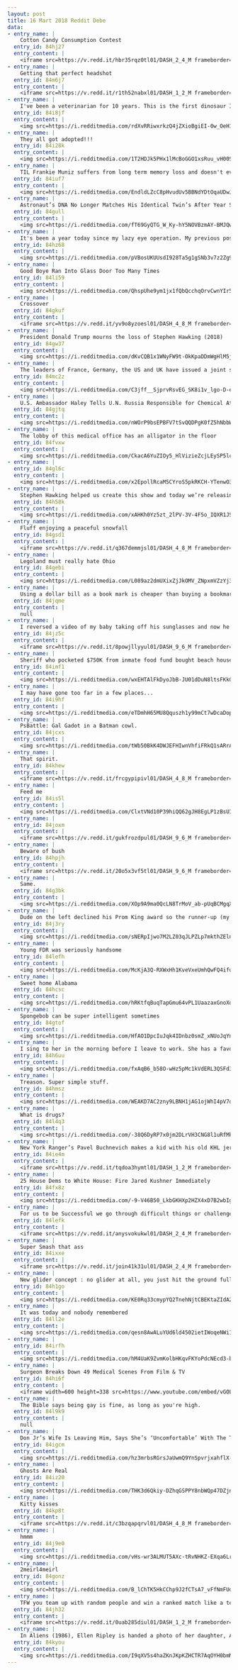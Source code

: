 ```yaml
---
layout: post
title: 16 Mart 2018 Reddit Debe
data:
- entry_name: |
    Cotton Candy Consumption Contest
  entry_id: 84hj27
  entry_content: |
    <iframe src=https://v.redd.it/hbr35rqz0tl01/DASH_2_4_M frameborder=0></iframe>
- entry_name: |
    Getting that perfect headshot
  entry_id: 84m6j7
  entry_content: |
    <iframe src=https://v.redd.it/r1th52nabxl01/DASH_1_2_M frameborder=0></iframe>
- entry_name: |
    I've been a veterinarian for 10 years. This is the first dinosaur I've worked on.
  entry_id: 84i8jf
  entry_content: |
    <img src=https://i.redditmedia.com/rdXvRRiwxrkzQ4jZXioBgiEI-0w_OeH129k15cRni8k.jpg?fm=jpg&s=3cab1f14c677884cb386f9ccf30d61a0 frameborder=0>
- entry_name: |
    They all got adopted!!!
  entry_id: 84i28k
  entry_content: |
    <img src=https://i.redditmedia.com/1T2HDJk5PHx1lMcBoGGO1xsRuu_vH00Sqy2jXn_vyHk.jpg?fm=jpg&s=6c1ad69ada124e1e37795e76ed02ddee frameborder=0>
- entry_name: |
    TIL Frankie Muniz suffers from long term memory loss and doesn't even remember being on Malcolm in the Middle.
  entry_id: 84iuf7
  entry_content: |
    <img src=https://i.redditmedia.com/EndldLZcC8pHvudUv5BBNdYDtOqaUDwJt-o8GdukjuA.jpg?fm=jpg&s=d07d85df4d900f45b98da30e9815a6cd frameborder=0>
- entry_name: |
    Astronaut’s DNA No Longer Matches His Identical Twin’s After Year Spent in Space, NASA Finds
  entry_id: 84gull
  entry_content: |
    <img src=https://i.redditmedia.com/fT69GyQTG_W_Ky-hY5NOVBzmAY-BMJQw5Rqt86--DNw.jpg?fm=jpg&s=35224e99ba17f37a9b8c276ec341e7ca frameborder=0>
- entry_name: |
    It's been a year today since my lazy eye operation. My previous posts inspired lots of people to have the same procedure, so here's my final one...
  entry_id: 84hz68
  entry_content: |
    <img src=https://i.redditmedia.com/pVBosUKUUsdI928Ta5g1gSNb3v7z2Zg9AQtCdEPD6Hs.jpg?fm=jpg&s=036ffc18b338cafdece93bbc13bd51d5 frameborder=0>
- entry_name: |
    Good Boye Ran Into Glass Door Too Many Times
  entry_id: 84li59
  entry_content: |
    <img src=https://i.redditmedia.com/QhspUhe9ym1jx1fQbQcchqOrvCwnYIr56FGM2XIogqY.gif?fm=jpg&s=e68bd1a27bc651506ab87cd83d894ce2 frameborder=0>
- entry_name: |
    Crossover
  entry_id: 84gkuf
  entry_content: |
    <iframe src=https://v.redd.it/yv9o8yzoesl01/DASH_4_8_M frameborder=0></iframe>
- entry_name: |
    President Donald Trump mourns the loss of Stephen Hawking (2018)
  entry_id: 84gw37
  entry_content: |
    <img src=https://i.redditmedia.com/dKvCQB1x1WNyFW9t-OkKpaDDmWgHlM5jrrtxmt-ekuk.jpg?fm=jpg&s=4489e46f230ceb5a6a8f5bf6acf7a1a8 frameborder=0>
- entry_name: |
    The leaders of France, Germany, the US and UK have issued a joint statement stating This is the first offensive use of a nerve agent in Europe since the Second World War, calling it an assault on UK sovereignty.
  entry_id: 84mc2z
  entry_content: |
    <img src=https://i.redditmedia.com/C3jff__SjprvRsvEG_SK8i1v_lgo-D-ehYJYwZkUJPg.jpg?fm=jpg&s=3dc1333fde971547110cfd4f0f07b56d frameborder=0>
- entry_name: |
    U.S. Ambassador Haley Tells U.N. Russia Responsible for Chemical Attack
  entry_id: 84gjtq
  entry_content: |
    <img src=https://i.redditmedia.com/nWOrP9bsEPBFV7tSvQQDPgK0fZ5hNbbWBOCwvEY4Wuc.jpg?fm=jpg&s=ce43f49fdf9714d1692420242f1c1d62 frameborder=0>
- entry_name: |
    The lobby of this medical office has an alligator in the floor
  entry_id: 84fvxw
  entry_content: |
    <img src=https://i.redditmedia.com/CkacA6YuZIOy5_HlVizieZcjLEySP5lcygzAqYlh6tI.jpg?fm=jpg&s=e8da2ebbdf4c8c498dfc921d997f205c frameborder=0>
- entry_name: |
  entry_id: 84gl6c
  entry_content: |
    <img src=https://i.redditmedia.com/x2EpollRcaM5CYroS5pkRKCH-YTenwO3QbOwCDDNKlk.jpg?fm=jpg&s=f5a1ee300ef559b59375131db630ddc6 frameborder=0>
- entry_name: |
    Stephen Hawking helped us create this show and today we’re releasing it for free. No paywall, ads or email address required to stream the series.
  entry_id: 84h58k
  entry_content: |
    <img src=https://i.redditmedia.com/xAHKh0Yz5zt_2lPV-3V-4F5o_IQXR1JSmNpbd1jBO74.jpg?fm=jpg&s=d513ea4da67e86565a50e34d050731f3 frameborder=0>
- entry_name: |
    Fluff enjoying a peaceful snowfall
  entry_id: 84gsd1
  entry_content: |
    <iframe src=https://v.redd.it/q367demmjsl01/DASH_4_8_M frameborder=0></iframe>
- entry_name: |
    Legoland must really hate Ohio
  entry_id: 84gebi
  entry_content: |
    <img src=https://i.redditmedia.com/L089az2dmUXixZjJkOMV_ZNpxmVZzYj3WOubYDQbdUc.jpg?fm=jpg&s=537b7c613151bde1527fc94c8971d784 frameborder=0>
- entry_name: |
    Using a dollar bill as a book mark is cheaper than buying a bookmark.
  entry_id: 84jqme
  entry_content: |
    null
- entry_name: |
    I reversed a video of my baby taking off his sunglasses and now he’s the coolest.
  entry_id: 84jz5c
  entry_content: |
    <iframe src=https://v.redd.it/8powjllyyul01/DASH_9_6_M frameborder=0></iframe>
- entry_name: |
    Sheriff who pocketed $750K from inmate food fund bought beach house for $740K
  entry_id: 84imf1
  entry_content: |
    <img src=https://i.redditmedia.com/wxEHTAlFkDyoJbB-JU01dDuN8ltsFKkG5CRmwVES9uM.jpg?fm=jpg&s=8485cbe3d66039c0d9c8ac4a3c5bfdeb frameborder=0>
- entry_name: |
    I may have gone too far in a few places...
  entry_id: 84i9hf
  entry_content: |
    <img src=https://i.redditmedia.com/eTDmhH65MU8Qquszh1y99mCt7wDcaDopoqABKSv5V3o.png?fm=jpg&s=36e61f2f5424759572926bc8b05e4a87 frameborder=0>
- entry_name: |
    PsBattle: Gal Gadot in a Batman cowl.
  entry_id: 84jcxs
  entry_content: |
    <img src=https://i.redditmedia.com/tWb50BkK4DWJEFHIwnVhfiFRkQ1sARrA7rXzeZZD3G0.jpg?fm=jpg&s=54524e7681c467fc9f3161ba8479fb62 frameborder=0>
- entry_name: |
    That spirit.
  entry_id: 84khew
  entry_content: |
    <iframe src=https://v.redd.it/frcgypipivl01/DASH_4_8_M frameborder=0></iframe>
- entry_name: |
    Feed me
  entry_id: 84is5l
  entry_content: |
    <img src=https://i.redditmedia.com/ClxtVNd10P39hiQQ62gJH8EgLP1zBsUIwpDnu6mqdcc.gif?fm=jpg&s=6ef56adf1372b075e4cec2bd304a5eaf frameborder=0>
- entry_name: |
  entry_id: 84joxm
  entry_content: |
    <iframe src=https://v.redd.it/gukfrozdpul01/DASH_9_6_M frameborder=0></iframe>
- entry_name: |
    Beware of bush
  entry_id: 84hpjh
  entry_content: |
    <iframe src=https://v.redd.it/20o5x3vf5tl01/DASH_9_6_M frameborder=0></iframe>
- entry_name: |
    Same.
  entry_id: 84g3bk
  entry_content: |
    <img src=https://i.redditmedia.com/XOp9A9ma0QcLN8TrMoV_ab-pUqBCMgqX5_YaNvFPa8Y.jpg?fm=jpg&s=2910ee994c610620cabcbb3893223f0b frameborder=0>
- entry_name: |
    Dude on the left declined his Prom King award so the runner-up (my dad) could get paired up with the Queen (his crush). OldSchoolConsiderate (1971)
  entry_id: 84j3ry
  entry_content: |
    <img src=https://i.redditmedia.com/sNERpIjwo7M2LZ03qJLPZLp7mkthZElnYJmKRHtfAnU.png?fm=jpg&s=3e37abdaac1e22d2809f120ff055732e frameborder=0>
- entry_name: |
    Young FDR was seriously handsome
  entry_id: 84lefh
  entry_content: |
    <img src=https://i.redditmedia.com/McKjA3Q-RXWxHh1KveVxeUmhQwFQ4ifuZ6GYOGKPvfA.jpg?fm=jpg&s=97fc64e0bae8ed2c94a5bf82b83f8bea frameborder=0>
- entry_name: |
    Sweet home Alabama
  entry_id: 84hcsc
  entry_content: |
    <img src=https://i.redditmedia.com/hRKtfqBuqTapGmu64vPL1UaazaxGnoXdK1efK3jbxnw.jpg?fm=jpg&s=f140c3e2c2daedcc46d2ee334a0162f5 frameborder=0>
- entry_name: |
    Spongebob can be super intelligent sometimes
  entry_id: 84gtof
  entry_content: |
    <img src=https://i.redditmedia.com/HfAO1DpcIuJqk4IDnbz0smZ_xNUoJqYnddLb4khdBgE.jpg?fm=jpg&s=06f524e7946acad36260dca5e6133e09 frameborder=0>
- entry_name: |
    I sing to her in the morning before I leave to work. She has a favorite spot where she lays to listen right next to me.
  entry_id: 84h6uu
  entry_content: |
    <img src=https://i.redditmedia.com/fxAqB6_b58O-wHz5pMc1kVdERL3QSFd3vEVlNInWDAQ.jpg?fm=jpg&s=44ee32912d94e6c1bd3ca973428d7c01 frameborder=0>
- entry_name: |
    Treason. Super simple stuff.
  entry_id: 84hmsz
  entry_content: |
    <img src=https://i.redditmedia.com/WEAKD7AC2zny9LBNH1jAG1ojWhI4pV7q8qFW3VhF7pU.png?fm=jpg&s=517381b488ba8dd18eb7abcdd8901fd9 frameborder=0>
- entry_name: |
    What is drugs?
  entry_id: 84l4q3
  entry_content: |
    <img src=https://i.redditmedia.com/-38Q6DyRP7x0jm2DLrVH3CNG8l1uRfMk875wwEow6k4.jpg?fm=jpg&s=5d6c4b48819b06562487606a8423c413 frameborder=0>
- entry_name: |
    New York Ranger’s Pavel Buchnevich makes a kid with his old KHL jersey cry by giving him a stick and taking a picture with him
  entry_id: 84ie4m
  entry_content: |
    <iframe src=https://v.redd.it/tqdoa3hymtl01/DASH_1_2_M frameborder=0></iframe>
- entry_name: |
    25 House Dems to White House: Fire Jared Kushner Immediately
  entry_id: 84fx8z
  entry_content: |
    <img src=https://i.redditmedia.com/-9-V46B50_LkbGKHXp2HZX4xD7B2wbIgdN8_Jc8kWrA.jpg?fm=jpg&s=faa1b40a60073a6dd839d7e165c3e6ce frameborder=0>
- entry_name: |
    For us to be Successful we go through difficult things or challenges
  entry_id: 84lefk
  entry_content: |
    <iframe src=https://v.redd.it/anysvokukwl01/DASH_2_4_M frameborder=0></iframe>
- entry_name: |
    Super Smash that ass
  entry_id: 84ixxe
  entry_content: |
    <iframe src=https://v.redd.it/join41k31ul01/DASH_2_4_M frameborder=0></iframe>
- entry_name: |
    New glider concept : no glider at all, you just hit the ground full speed and die
  entry_id: 84h1go
  entry_content: |
    <img src=https://i.redditmedia.com/KE0Rq33cmypYQ2TnehNjtCBEKtaZIdA2qcKTdtnchsY.png?fm=jpg&s=e1479726ca1800ef8c05a8dd85793bc2 frameborder=0>
- entry_name: |
    It was today and nobody remembered
  entry_id: 84ll2e
  entry_content: |
    <img src=https://i.redditmedia.com/qesn8AwALuYUd6ld4502ietIWoqeNWi1OcZn_0vifUM.jpg?fm=jpg&s=85961e0e032ad056c088e4ae9af36b8d frameborder=0>
- entry_name: |
  entry_id: 84irfh
  entry_content: |
    <img src=https://i.redditmedia.com/hM4UaK9ZvmKolbHKqvFKYoPdcNEcd3-biGcTZ6a0juY.jpg?fm=jpg&s=ba5e110089a281b38922f037d2e5bcc9 frameborder=0>
- entry_name: |
    Surgeon Breaks Down 49 Medical Scenes From Film & TV
  entry_id: 84hi6f
  entry_content: |
    <iframe width=600 height=338 src=https://www.youtube.com/embed/vGOL7ZvuGMc?feature=oembed&enablejsapi=1&enablejsapi=1&enablejsapi=1 frameborder=0 allow=autoplay; encrypted-media allowfullscreen></iframe>
- entry_name: |
    The Bible says being gay is fine, as long as you're high.
  entry_id: 84l9k9
  entry_content: |
    null
- entry_name: |
    Don Jr’s Wife Is Leaving Him, Says She’s ‘Uncomfortable’ With The Trump Family
  entry_id: 84igcm
  entry_content: |
    <img src=https://i.redditmedia.com/hz3mrbsRGrsJaUwmQ9YnSpvrjxahflX-idnJY9brJbk.jpg?fm=jpg&s=4a1301fa00adcdfb7b453f46fce6cf4a frameborder=0>
- entry_name: |
    Ghosts Are Real
  entry_id: 84iz20
  entry_content: |
    <img src=https://i.redditmedia.com/THK3d6Qkiy-DZhqGSPPY8nbWQp47DZjnFVDxtXQDy2o.gif?fm=jpg&s=0dbf17b413b26a6d42cb3156ed0c9e21 frameborder=0>
- entry_name: |
    Kitty kisses
  entry_id: 84kp8t
  entry_content: |
    <iframe src=https://v.redd.it/c3bzqapqrvl01/DASH_4_8_M frameborder=0></iframe>
- entry_name: |
    hmmm
  entry_id: 84j9e0
  entry_content: |
    <img src=https://i.redditmedia.com/vHs-wr3ALMUT5AXc-tRvNHKZ-EXqa6Lrara-3VWGAmU.jpg?fm=jpg&s=baa2b228ec01da58fe43a9883c696e46 frameborder=0>
- entry_name: |
    2meirl4meirl
  entry_id: 84gonz
  entry_content: |
    <img src=https://i.redditmedia.com/B_lChTK5HkCChp9J2fCTsA7_vFfNmFUdcIpF9VSdgd4.jpg?fm=jpg&s=5c15c28f4015742363b0695b9c8c5d40 frameborder=0>
- entry_name: |
    TFW you team up with random people and win a ranked match like a team of pro's.
  entry_id: 84jh32
  entry_content: |
    <iframe src=https://v.redd.it/0uab285diul01/DASH_1_2_M frameborder=0></iframe>
- entry_name: |
    In Aliens (1986), Ellen Ripley is handed a photo of her daughter, Amanda, after awakening from 57 years of hypersleep. The woman in the photo is Sigourney Weaver's mother.
  entry_id: 84kyou
  entry_content: |
    <img src=https://i.redditmedia.com/I9qXV5s4haZKnJKpKZHCTR7AqOYH0bmMPoKs1NVzg5M.jpg?fm=jpg&s=cec247e4c5b92ba6f5d6a10b056faf67 frameborder=0>
---
```

